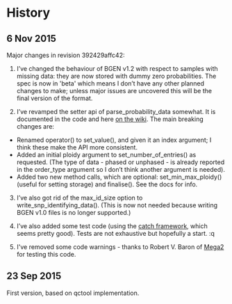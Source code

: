 History
====
6 Nov 2015
----
Major changes in revision 392429affc42:

1. I’ve changed the behaviour of BGEN v1.2 with respect to samples with missing data: they are now stored with dummy zero probabilities.  The spec is now in 'beta' which means I don’t have any other planned changes to make; unless major issues are uncovered this will be the final version of the format.

2. I’ve revamped the setter api of parse_probability_data somewhat.  It is documented in the code and here [on the wiki](https://bitbucket.org/gavinband/bgen/wiki/The_Setter_API).  The main breaking changes are:
- Renamed operator() to set_value(), and given it an index argument; I think these make the API more consistent.
- Added an initial ploidy argument to set_number_of_entries() as requested.  (The type of data - phased or unphased - is already reported in the order_type argument so I don’t think another argument is needed).
- Added two new method calls, which are optional: set_min_max_ploidy() (useful for setting storage) and finalise().  See the docs for info.

3. I’ve also got rid of the max_id_size option to write_snp_identifying_data().  (This is now not needed because writing BGEN v1.0 files is no longer supported.)

4. I’ve also added some test code (using the [catch framework](https://github.com/philsquared/catch), which seems pretty good).  Tests are not exhaustive but hopefully a start.
:q
5. I've removed some code warnings - thanks to Robert V. Baron of [Mega2](https://watson.hgen.pitt.edu/docs/mega2_html/mega2.html) for testing this code.

23 Sep 2015
----
First version, based on qctool implementation.
